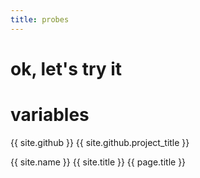 ```yaml
---
title: probes
---
```

ok, let's try it
====
# variables
{{ site.github }}
{{ site.github.project_title }}

{{ site.name }}
{{ site.title }}
{{ page.title }}
